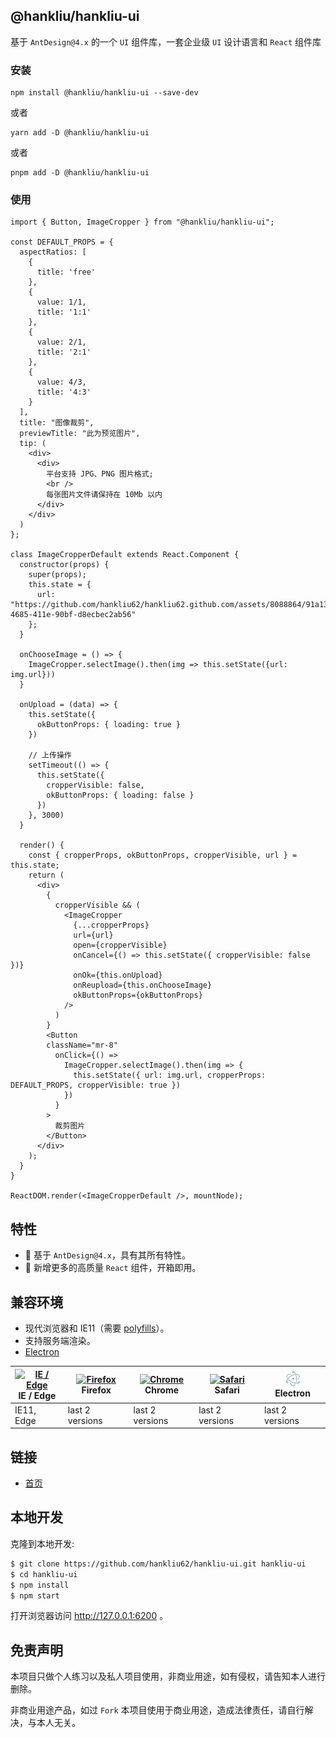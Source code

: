 ## @hankliu/hankliu-ui

基于 `AntDesign@4.x` 的一个 `UI` 组件库，一套企业级 `UI` 设计语言和 `React` 组件库

### 安装

```
npm install @hankliu/hankliu-ui --save-dev
```

或者

```
yarn add -D @hankliu/hankliu-ui
```

或者

```
pnpm add -D @hankliu/hankliu-ui
```

### 使用
``` tsx
import { Button, ImageCropper } from "@hankliu/hankliu-ui";

const DEFAULT_PROPS = {
  aspectRatios: [
    {
      title: 'free'
    },
    {
      value: 1/1,
      title: '1:1'
    },
    {
      value: 2/1,
      title: '2:1'
    },
    {
      value: 4/3,
      title: '4:3'
    }
  ],
  title: "图像裁剪",
  previewTitle: "此为预览图片",
  tip: (
    <div>
      <div>
        平台支持 JPG、PNG 图片格式;
        <br />
        每张图片文件请保持在 10Mb 以内
      </div>
    </div>
  )
};

class ImageCropperDefault extends React.Component {
  constructor(props) {
    super(props);
    this.state = {
      url: "https://github.com/hankliu62/hankliu62.github.com/assets/8088864/91a13d0f-4685-411e-90bf-d8ecbec2ab56"
    };
  }

  onChooseImage = () => {
    ImageCropper.selectImage().then(img => this.setState({url: img.url}))
  }

  onUpload = (data) => {
    this.setState({
      okButtonProps: { loading: true }
    })

    // 上传操作
    setTimeout(() => {
      this.setState({
        cropperVisible: false,
        okButtonProps: { loading: false }
      })
    }, 3000)
  }

  render() {
    const { cropperProps, okButtonProps, cropperVisible, url } = this.state;
    return (
      <div>
        {
          cropperVisible && (
            <ImageCropper
              {...cropperProps}
              url={url}
              open={cropperVisible}
              onCancel={() => this.setState({ cropperVisible: false })}
              onOk={this.onUpload}
              onReupload={this.onChooseImage}
              okButtonProps={okButtonProps}
            />
          )
        }
        <Button
        className="mr-8"
          onClick={() =>
            ImageCropper.selectImage().then(img => {
              this.setState({ url: img.url, cropperProps: DEFAULT_PROPS, cropperVisible: true })
            })
          }
        >
          裁剪图片
        </Button>
      </div>
    );
  }
}

ReactDOM.render(<ImageCropperDefault />, mountNode);
```

## 特性

- 🍉 基于 `AntDesign@4.x`，具有其所有特性。
- 🍑 新增更多的高质量 `React` 组件，开箱即用。


## 兼容环境

- 现代浏览器和 IE11（需要 [polyfills](https://4x.ant.design/docs/react/getting-started-cn#兼容性)）。
- 支持服务端渲染。
- [Electron](https://www.electronjs.org/)

| [<img src="https://raw.githubusercontent.com/alrra/browser-logos/master/src/edge/edge_48x48.png" alt="IE / Edge" width="24px" height="24px" />](http://godban.github.io/browsers-support-badges/)<br>IE / Edge | [<img src="https://raw.githubusercontent.com/alrra/browser-logos/master/src/firefox/firefox_48x48.png" alt="Firefox" width="24px" height="24px" />](http://godban.github.io/browsers-support-badges/)<br>Firefox | [<img src="https://raw.githubusercontent.com/alrra/browser-logos/master/src/chrome/chrome_48x48.png" alt="Chrome" width="24px" height="24px" />](http://godban.github.io/browsers-support-badges/)<br>Chrome | [<img src="https://raw.githubusercontent.com/alrra/browser-logos/master/src/safari/safari_48x48.png" alt="Safari" width="24px" height="24px" />](http://godban.github.io/browsers-support-badges/)<br>Safari | [<img src="https://raw.githubusercontent.com/alrra/browser-logos/master/src/electron/electron_48x48.png" alt="Electron" width="24px" height="24px" />](http://godban.github.io/browsers-support-badges/)<br>Electron |
| --- | --- | --- | --- | --- |
| IE11, Edge | last 2 versions | last 2 versions | last 2 versions | last 2 versions |

## 链接

- [首页](https://hankliu62.github.io/hankliu-ui)

## 本地开发

克隆到本地开发:

```bash
$ git clone https://github.com/hankliu62/hankliu-ui.git hankliu-ui
$ cd hankliu-ui
$ npm install
$ npm start
```

打开浏览器访问 http://127.0.0.1:6200 。

## 免责声明

本项目只做个人练习以及私人项目使用，非商业用途，如有侵权，请告知本人进行删除。

非商业用途产品，如过 `Fork` 本项目使用于商业用途，造成法律责任，请自行解决，与本人无关。
